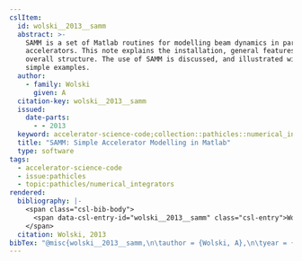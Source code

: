 ```yaml
---
cslItem:
  id: wolski__2013__samm
  abstract: >-
    SAMM is a set of Matlab routines for modelling beam dynamics in particle
    accelerators. This note explains the installation, general features and
    overall structure. The use of SAMM is discussed, and illustrated with some
    simple examples.
  author:
    - family: Wolski
      given: A
  citation-key: wolski__2013__samm
  issued:
    date-parts:
      - - 2013
  keyword: accelerator-science-code;collection::pathicles::numerical_integrators
  title: "SAMM: Simple Accelerator Modelling in Matlab"
  type: software
tags:
  - accelerator-science-code
  - issue:pathicles
  - topic:pathicles/numerical_integrators
rendered:
  bibliography: |-
    <span class="csl-bib-body">
      <span data-csl-entry-id="wolski__2013__samm" class="csl-entry">Wolski, A. 2013. <i>SAMM: Simple Accelerator Modelling in Matlab</i>.</span>
    </span>
  citation: Wolski, 2013
bibTex: "@misc{wolski__2013__samm,\n\tauthor = {Wolski, A},\n\tyear = {2013},\n\ttitle = {SAMM: Simple {Accelerator} {Modelling} in {Matlab}},\n}\n\n"
---
```

